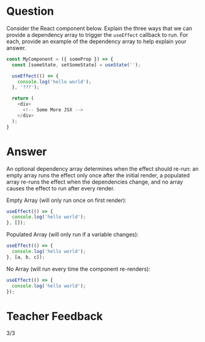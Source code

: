 # Question

Consider the React component below. Explain the three ways that we can provide a dependency array to trigger the `useEffect` callback to run. For each, provide an example of the dependency array to help explain your answer.

```js
const MyComponent = ({ someProp }) => {
  const [someState, setSomeState] = useState('');

  useEffect(() => {
    console.log('hello world');
  }, '???');

  return (
    <div>
      <!-- Some More JSX -->
    </div>
  );
}
```

# Answer
An optional dependency array determines when the effect should re-run: an empty array runs the effect only once after the initial render, a populated array re-runs the effect when the dependencies change, and no array causes the effect to run after every render. 

Empty Array (will only run once on first render):

```js
useEffect(() => {
  console.log('hello world');
}, []);
```

Populated Array (will only run if a variable changes): 

```js
useEffect(() => {
  console.log('hello world');
}, [a, b, c]);
```

No Array (will run every time the component re-renders): 
```js
useEffect(() => {
  console.log('hello world');
});
```

# Teacher Feedback
3/3